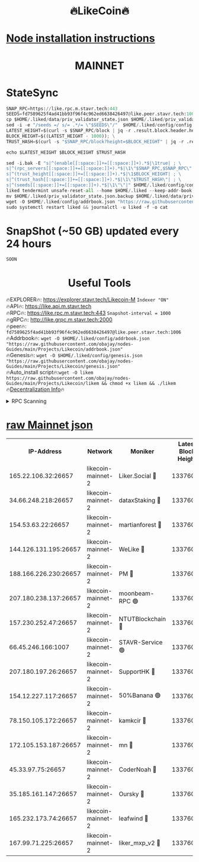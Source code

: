 <h1 align="center"> 🔥LikeCoin🔥</h1>

[Node installation instructions](https://github.com/obajay/nodes-Guides/tree/main/Projects/Likecoin)
=
<h1 align="center"> MAINNET</h1>

# StateSync
```python
SNAP_RPC=https://like.rpc.m.stavr.tech:443
SEEDS=fd7589625f4ad41bb93f96f4c962ed6638426497@like.peer.stavr.tech:1006
cp $HOME/.liked/data/priv_validator_state.json $HOME/.liked/priv_validator_state.json.backup
sed -i -e "/seeds =/ s/= .*/= \"$SEEDS\"/"  $HOME/.liked/config/config.toml
LATEST_HEIGHT=$(curl -s $SNAP_RPC/block | jq -r .result.block.header.height); \
BLOCK_HEIGHT=$((LATEST_HEIGHT - 1000)); \
TRUST_HASH=$(curl -s "$SNAP_RPC/block?height=$BLOCK_HEIGHT" | jq -r .result.block_id.hash)

echo $LATEST_HEIGHT $BLOCK_HEIGHT $TRUST_HASH

sed -i.bak -E "s|^(enable[[:space:]]+=[[:space:]]+).*$|\1true| ; \
s|^(rpc_servers[[:space:]]+=[[:space:]]+).*$|\1\"$SNAP_RPC,$SNAP_RPC\"| ; \
s|^(trust_height[[:space:]]+=[[:space:]]+).*$|\1$BLOCK_HEIGHT| ; \
s|^(trust_hash[[:space:]]+=[[:space:]]+).*$|\1\"$TRUST_HASH\"| ; \
s|^(seeds[[:space:]]+=[[:space:]]+).*$|\1\"\"|" $HOME/.liked/config/config.toml
liked tendermint unsafe-reset-all --home $HOME/.liked --keep-addr-book
mv $HOME/.liked/priv_validator_state.json.backup $HOME/.liked/data/priv_validator_state.json
wget -O $HOME/.liked/config/addrbook.json "https://raw.githubusercontent.com/obajay/nodes-Guides/main/Projects/Likecoin/addrbook.json"
sudo systemctl restart liked && journalctl -u liked -f -o cat
```
# SnapShot (~50 GB) updated every 24 hours
```python
SOON
```

 <h1 align="center"> Useful Tools</h1>

🔥EXPLORER🔥:     https://explorer.stavr.tech/Likecoin-M        `Indexer "ON"` \
🔥API🔥:          https://like.api.m.stavr.tech \
🔥RPC🔥:          https://like.rpc.m.stavr.tech:443              `Snapshot-interval = 1000` \
🔥gRPC🔥:         http://like.grpc.m.stavr.tech:2000 \
🔥peer🔥:         `fd7589625f4ad41bb93f96f4c962ed6638426497@like.peer.stavr.tech:1006` \
🔥Addrbook🔥:  `wget -O $HOME/.liked/config/addrbook.json "https://raw.githubusercontent.com/obajay/nodes-Guides/main/Projects/Likecoin/addrbook.json"` \
🔥Genesis🔥:  `wget -O $HOME/.liked/config/genesis.json "https://raw.githubusercontent.com/obajay/nodes-Guides/main/Projects/Likecoin/genesis.json"` \
🔥Auto_install script🔥:`wget -O likem https://raw.githubusercontent.com/obajay/nodes-Guides/main/Projects/Likecoin/likem && chmod +x likem && ./likem` \
🔥[Decentralization Info](https://github.com/obajay/StateSync-snapshots/tree/main/Projects/Likecoin/Decentralization)🔥


<details>
<summary>RPC Scanning</summary>

<h2 align="center"> We scan nodes in real time every 4 hours. And we provide the final result of RPC endpoints.
We cannot influence the operation of these nodes in any way. </h2>


```python
If Voting Power is higher than 0 --> then the Node is a validator of the network and may be subject to attack and be a potential threat to the chain.
```
```python
We marked such validators with a red symbol
```

</details>

[raw Mainnet json](https://rpc-check.likem.stavr.tech/likem/rpc-likem-result.json)
=


<table><tr><th>IP-Address</th><th>Network</th><th>Moniker</th><th>Latest Block Height</th><th>Earliest Block Height</th><th>Catching Up</th><th>Tx Index</th><th>Voting Power</th><th>Scan Time</th></tr><tr><td>165.22.106.32:26657</td><td>likecoin-mainnet-2</td><td>Liker.Social 🔴</td><td>13376082</td><td>0</td><td>False</td><td>on</td><td>48470264218</td><td>2024-03-04T11:20:52.399630646UTC</td></tr><tr><td>34.66.248.218:26657</td><td>likecoin-mainnet-2</td><td>dataxStaking 🔴</td><td>13376080</td><td>1</td><td>False</td><td>on</td><td>21811511225</td><td>2024-03-04T11:20:43.741485620UTC</td></tr><tr><td>154.53.63.22:26657</td><td>likecoin-mainnet-2</td><td>martianforest 🔴</td><td>13376083</td><td>1</td><td>False</td><td>on</td><td>671303418</td><td>2024-03-04T11:20:58.122497986UTC</td></tr><tr><td>144.126.131.195:26657</td><td>likecoin-mainnet-2</td><td>WeLike 🔴</td><td>13376079</td><td>5101130</td><td>False</td><td>on</td><td>115998578300</td><td>2024-03-04T11:20:36.014817758UTC</td></tr><tr><td>188.166.226.230:26657</td><td>likecoin-mainnet-2</td><td>PM 🔴</td><td>13376083</td><td>7730955</td><td>False</td><td>on</td><td>24821000113</td><td>2024-03-04T11:20:59.114426238UTC</td></tr><tr><td>207.180.238.137:26657</td><td>likecoin-mainnet-2</td><td>moonbeam-RPC 🟢</td><td>13376079</td><td>9234583</td><td>False</td><td>on</td><td>0</td><td>2024-03-04T11:20:33.327263473UTC</td></tr><tr><td>157.230.252.47:26657</td><td>likecoin-mainnet-2</td><td>NTUTBlockchain 🔴</td><td>13376080</td><td>9318400</td><td>False</td><td>on</td><td>890573071</td><td>2024-03-04T11:20:43.070971065UTC</td></tr><tr><td>66.45.246.166:1007</td><td>likecoin-mainnet-2</td><td>STAVR-Service 🟢</td><td>13376081</td><td>11931594</td><td>False</td><td>on</td><td>0</td><td>2024-03-04T11:20:48.914150412UTC</td></tr><tr><td>207.180.197.26:26657</td><td>likecoin-mainnet-2</td><td>SupportHK 🔴</td><td>13376078</td><td>12089921</td><td>False</td><td>on</td><td>8792290508</td><td>2024-03-04T11:20:30.342724085UTC</td></tr><tr><td>154.12.227.117:26657</td><td>likecoin-mainnet-2</td><td>50%Banana 🟢</td><td>13376079</td><td>12611811</td><td>False</td><td>on</td><td>0</td><td>2024-03-04T11:20:33.030366177UTC</td></tr><tr><td>78.150.105.172:26657</td><td>likecoin-mainnet-2</td><td>kamkcir 🔴</td><td>13376081</td><td>12655255</td><td>False</td><td>on</td><td>416436060</td><td>2024-03-04T11:20:49.410308240UTC</td></tr><tr><td>172.105.153.187:26657</td><td>likecoin-mainnet-2</td><td>mn 🔴</td><td>13376086</td><td>12683911</td><td>False</td><td>off</td><td>29068460883</td><td>2024-03-04T11:21:16.071665638UTC</td></tr><tr><td>45.33.97.75:26657</td><td>likecoin-mainnet-2</td><td>CoderNoah 🔴</td><td>13376083</td><td>12741110</td><td>False</td><td>on</td><td>19500751483</td><td>2024-03-04T11:20:56.259425839UTC</td></tr><tr><td>35.185.161.147:26657</td><td>likecoin-mainnet-2</td><td>Oursky 🔴</td><td>13376083</td><td>12887155</td><td>False</td><td>on</td><td>28516211807</td><td>2024-03-04T11:20:57.297486922UTC</td></tr><tr><td>165.232.173.74:26657</td><td>likecoin-mainnet-2</td><td>leafwind 🔴</td><td>13376082</td><td>13340106</td><td>False</td><td>off</td><td>42403444022</td><td>2024-03-04T11:20:55.611820919UTC</td></tr><tr><td>167.99.71.225:26657</td><td>likecoin-mainnet-2</td><td>liker_mxp_v2 🔴</td><td>13376087</td><td>13366835</td><td>False</td><td>off</td><td>26753902846</td><td>2024-03-04T11:21:25.164958212UTC</td></tr></table>
